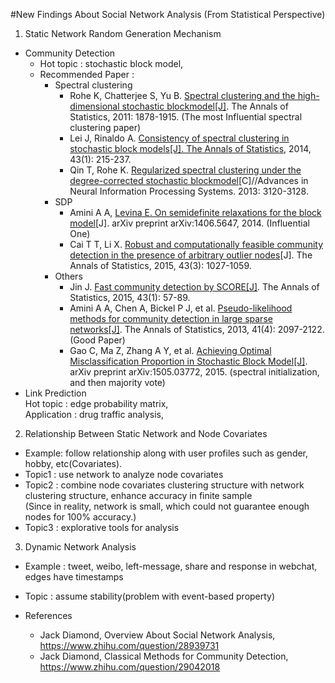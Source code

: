 #New Findings About Social Network Analysis (From Statistical Perspective)
1. Static Network Random Generation Mechanism
  - Community Detection  
    - Hot topic : stochastic block model,
    - Recommended Paper :  
      - Spectral clustering
        - Rohe K, Chatterjee S, Yu B. [Spectral clustering and the high-dimensional stochastic blockmodel[J]](http://www.jstor.org/stable/23033587?seq=1#page_scan_tab_contents). The Annals of Statistics, 2011: 1878-1915. (The most Influential spectral clustering paper)  
        - Lei J, Rinaldo A. [Consistency of spectral clustering in stochastic block models[J]. The Annals of Statistics](http://projecteuclid.org/euclid.aos/1418135620), 2014, 43(1): 215-237.  
        - Qin T, Rohe K. [Regularized spectral clustering under the degree-corrected stochastic blockmodel](http://papers.nips.cc/paper/5099-regularized-spectral-clustering-under-the-degree-corrected-stochastic-blockmodel)[C]//Advances in Neural Information Processing Systems. 2013: 3120-3128.  
      - SDP  
        - Amini A A, [Levina E. On semidefinite relaxations for the block model](http://arxiv.org/abs/1406.5647)[J]. arXiv preprint arXiv:1406.5647, 2014. (Influential One)    
        - Cai T T, Li X. [Robust and computationally feasible community detection in the presence of arbitrary outlier nodes](http://projecteuclid.org/euclid.aos/1431695637)[J]. The Annals of Statistics, 2015, 43(3): 1027-1059.  
      - Others
        - Jin J. [Fast community detection by SCORE[J]](http://projecteuclid.org/euclid.aos/1416322036). The Annals of Statistics, 2015, 43(1): 57-89.  
        - Amini A A, Chen A, Bickel P J, et al. [Pseudo-likelihood methods for community detection in large sparse networks[J]](http://projecteuclid.org/euclid.aos/1382547514). The Annals of Statistics, 2013, 41(4): 2097-2122. (Good Paper)    
        - Gao C, Ma Z, Zhang A Y, et al. [Achieving Optimal Misclassification Proportion in Stochastic Block Model[J]](http://arxiv.org/abs/1505.03772). arXiv preprint arXiv:1505.03772, 2015. (spectral initialization, and then majority vote)
  - Link Prediction  
  Hot topic : edge probability matrix,  
  Application : drug traffic analysis,

2. Relationship Between Static Network and Node Covariates  
  - Example: follow relationship along with user profiles such as gender, hobby, etc(Covariates).
  - Topic1 : use network to analyze node covariates  
  - Topic2 : combine node covariates clustering structure with network clustering structure, enhance accuracy in finite sample  
  (Since in reality, network is small, which could not guarantee enough nodes for 100% accuracy.)  
  - Topic3 : explorative tools for analysis

3. Dynamic Network Analysis
  - Example : tweet, weibo, left-message, share and response in webchat, edges have timestamps  
  - Topic : assume stability(problem with event-based property)  

- References
  - Jack Diamond, Overview About Social Network Analysis, https://www.zhihu.com/question/28939731  
  - Jack Diamond, Classical Methods for Community Detection, https://www.zhihu.com/question/29042018  
